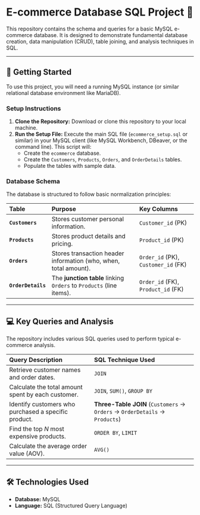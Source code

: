 # E-commerce Database SQL Project 🛒

This repository contains the schema and queries for a basic MySQL e-commerce database. It is designed to demonstrate fundamental database creation, data manipulation (CRUD), table joining, and analysis techniques in SQL.

---

## 🚀 Getting Started

To use this project, you will need a running MySQL instance (or similar relational database environment like MariaDB).

### Setup Instructions

1.  **Clone the Repository:** Download or clone this repository to your local machine.
2.  **Run the Setup File:** Execute the main SQL file (`ecommerce_setup.sql` or similar) in your MySQL client (like MySQL Workbench, DBeaver, or the command line). This script will:
    * Create the `ecommerce` database.
    * Create the `Customers`, `Products`, `Orders`, and `OrderDetails` tables.
    * Populate the tables with sample data.

### Database Schema

The database is structured to follow basic normalization principles:

| Table | Purpose | Key Columns |
| :--- | :--- | :--- |
| **`Customers`** | Stores customer personal information. | `Customer_id` (PK) |
| **`Products`** | Stores product details and pricing. | `Product_id` (PK) |
| **`Orders`** | Stores transaction header information (who, when, total amount). | `Order_id` (PK), `Customer_id` (FK) |
| **`OrderDetails`** | The **junction table** linking `Orders` to `Products` (line items). | `Order_id` (FK), `Product_id` (FK) |

---

## 💻 Key Queries and Analysis

The repository includes various SQL queries used to perform typical e-commerce analysis.

| Query Description | SQL Technique Used |
| :--- | :--- |
| Retrieve customer names and order dates. | `JOIN` |
| Calculate the total amount spent by each customer. | `JOIN`, `SUM()`, `GROUP BY` |
| Identify customers who purchased a specific product. | **Three-Table JOIN** (`Customers` $\to$ `Orders` $\to$ `OrderDetails` $\to$ `Products`) |
| Find the top $N$ most expensive products. | `ORDER BY`, `LIMIT` |
| Calculate the average order value (AOV). | `AVG()` |

---

## 🛠️ Technologies Used

* **Database:** MySQL
* **Language:** SQL (Structured Query Language)
